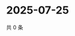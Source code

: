 # 2025-07-25

共 0 条

<!-- BEGIN ZHIHUQUESTIONS -->
<!-- 最后更新时间 Fri Jul 25 2025 03:12:16 GMT+0800 (China Standard Time) -->

<!-- END ZHIHUQUESTIONS -->

